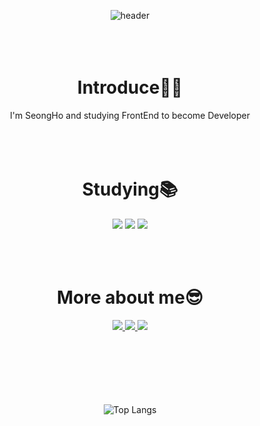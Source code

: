 <div align="center">

<!--  헤더  -->
![header](https://capsule-render.vercel.app/api?type=soft&color=auto&height=300&section=header&text=Hello!&desc=Welcome%20to%20my%20GitHub&fontSize=70&fontColor=FFFFFF)
<br/><br/><br/><br/>

# Introduce🧑‍💻
<!-- 자기소개 -->
I'm SeongHo and studying FrontEnd to become Developer
<br/><br/><br/><br/>
  
# Studying📚
<!-- 공부중인 기술들 -->
<img src="https://img.shields.io/badge/HTML5-E23F26?style=flat&logo=HTML5&logoColor=white"/>
<img src="https://img.shields.io/badge/CSS-1572B6?style=flat&logo=CSS3&logoColor=white"/>
<img src="https://img.shields.io/badge/JavaScript-gray?style=flat&logo=JavaScript&logoColor=F7DF1E"/>
<br/><br/><br/><br/>
  
# More about me😎
<!-- SNS -->
<a href="https://www.notion.so/OH-SeongHo-2ea9539aa582411dafa5135ab7846a98?pvs=4" target="_blank">
  <img src="https://img.shields.io/badge/Notion-333333?style=flat&logo=Notion&logoColor=white"/>
</a>
<a href="https://www.instagram.com/hoseongosee/?theme=dark" target="_blank">
  <img src="https://img.shields.io/badge/Instagram-E4405F?style=flat&logo=Instagram&logoColor=white"/>
</a>
<a href="tjd985@gmail.com" target="_blank">
  <img src="https://img.shields.io/badge/tjd985@gmail.com-EA4335?style=flat&logo=Gmail&logoColor=white"/>
</a>
<br/><br/><br/><br/><br/><br/><br/>

![Top Langs](https://github-readme-stats.vercel.app/api/top-langs/?username=tjd985&layout=compact&theme=tokyonight)
</div>

